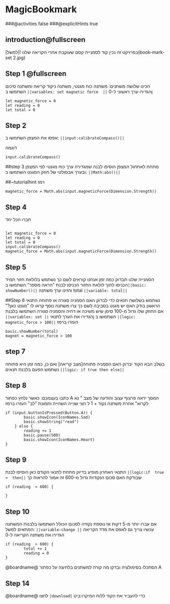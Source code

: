 # MagicBookmark
###@activities false
###@explicitHints true

## introduction@fullscreen

בפרויקט זה נכין  קוד לסמניית קסם שעוקבת אחרי הקריאה שלנו
![למשל](book-mark-set 2.jpg)
## Step 1 @fullscreen
הכינו שלושה משתנים:
משתנה  כוח מגנטי, משתנה ניקוד קריאה ומשתנה סיכום
השתמשו ב ``||variables: set magnetic force  ||``  ןהגדירו ערך ראשוני ל-0

```blocks
let magnetic_force = 0
let reading = 0
let total = 0

```
## Step 2
אפסו את המצפן
השתמשו ב: ``||input:calibrateCompass()||``

דוגמה
```blocks
input.calibrateCompass()

```
##step 3
מתחת לאתחול המצפן הוסיפו לבנה שמגדירה ערך כוח מגנטי לפי המצפן 
ובערך אבסולטי של חוזק המגנט
השתמשו ב:
``||Math:abs()||``

##~tutorialhint
רמז
```blocks
magnetic_force = Math.abs(input.magneticForce(Dimension.Strength))
```
## Step 4 
חברו הכל יחד
```blocks

let magnetic_force = 0
let reading = 0
let total = 0
input.calibrateCompass()
magnetic_force = Math.abs(input.magneticForce(Dimension.Strength))

```
## Step 5
הסמנייה שלנו תבדוק כמה זמן אנחנו קוראים לשם כך נשתמש בלולאת חזור תמיד
הכניסו לתוך לולאת החזור 
הכניסו  לבנת  "הראה מספר" 
השתמשו ב``||basic: showNumber()||`` והזינו ערך משתנה total
``||variable: total||`` 

##Step 6
נשתמש בשלושה תנאים כדי לבדוק האם הסמניה סגורה או פתוחה
התנאי הראשון בודק האם יש מגנט בסביבה
לשם כך צרו משתנה נוסף קראו לו "מגנט כאן?" 
אם החוזק שלו גדול מ-100 סימן שיש משיכה או דחיה והסמניה סגורה
השתמשו בלבנת 
``||variables: set ||``  השתמשו ב ןהגדירו את הערך לתנאי 
``||logic: magnetic_force > 100||``
העזרו ברמז
```blocks
basic.showNumber(total)
magnet = magnetic_force > 100	
```
## step 7
בשלב הבא הקוד יבדוק האם הסמניה פתוחה[מצב קריאה]
ואם כן, כמה זמן היא פתוחה נשתמש הפעם בלבנת תנאים
``||ligic: if true then else||``

## Step 8
כתבו בעצמכם:
כאשר נלחץ כפתור A
המסך יראה פרצוף עצוב
והודעה של מצב " נא לקרוא"
אחרת
משתנה נקוד + 1
  ל חצי שנייה השהייה
ותמונת "לב" 
העזרו ברמז
```blocks
if (input.buttonIsPressed(Button.A)) {
        basic.showIcon(IconNames.Sad)
        basic.showString("read")
    } else {
        reading += 1
        basic.pause(500)
        basic.showIcon(IconNames.Heart)
} 
```

## Step 9
התנאי האחרון מופיע בדיוק מתחת לתנאי הקודם
כאן הוסיפו לבנת ``||logic:if  true >  then||`` 
שבודקת האם סכום הנקודות גדול מ-600
זה אמור להראות כך
```blocks
if (reading  > 600) {
       
}
```
## Step 10
אם עברו יותר מ-5 דקות אז נוספת נקודה לסכום הכולל
השתמשו בלבנות המשתנה המתאים 
למשל: ``||variable:change ||``
עכשיו צריך גם לאפס את מדד הקריאה
הגדירו את משתנה הקריאה ל-0
```blocks
if (reading  > 600) {
        total += 1
        reading = 0
}
```
 @boardname@ הסתכלו בסימולציה  ובדקו מה קורה למשתנים בלחיצה על  כפתור A
## Step 14

 @boardname@ לחצו `|download|` כדי להעביר את הקוד ללוח המיקרו:ביט

